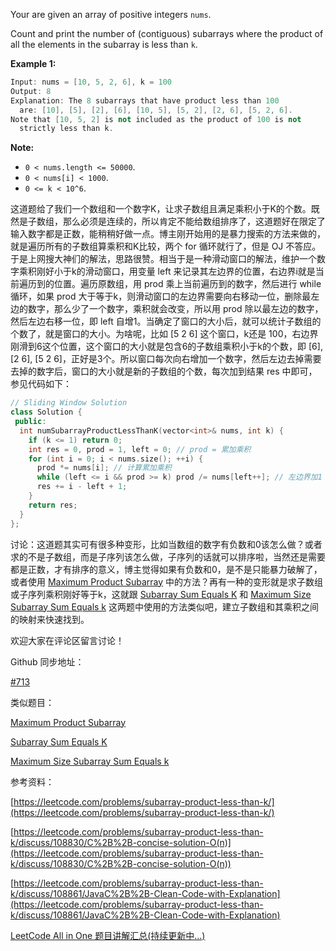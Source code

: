 Your are given an array of positive integers `nums`.

Count and print the number of (contiguous) subarrays where the product of all the elements in the subarray is less than `k`.

**Example 1:**

```cpp
Input: nums = [10, 5, 2, 6], k = 100
Output: 8
Explanation: The 8 subarrays that have product less than 100
  are: [10], [5], [2], [6], [10, 5], [5, 2], [2, 6], [5, 2, 6].
Note that [10, 5, 2] is not included as the product of 100 is not
  strictly less than k.
```

**Note:**

- `0 < nums.length <= 50000`.
- `0 < nums[i] < 1000`.
- `0 <= k < 10^6`.

这道题给了我们一个数组和一个数字K，让求子数组且满足乘积小于K的个数。既然是子数组，那么必须是连续的，所以肯定不能给数组排序了，这道题好在限定了输入数字都是正数，能稍稍好做一点。博主刚开始用的是暴力搜索的方法来做的，就是遍历所有的子数组算乘积和K比较，两个 for 循环就行了，但是 OJ 不答应。于是上网搜大神们的解法，思路很赞。相当于是一种滑动窗口的解法，维护一个数字乘积刚好小于k的滑动窗口，用变量 left 来记录其左边界的位置，右边界i就是当前遍历到的位置。遍历原数组，用 prod 乘上当前遍历到的数字，然后进行 while 循环，如果 prod 大于等于k，则滑动窗口的左边界需要向右移动一位，删除最左边的数字，那么少了一个数字，乘积就会改变，所以用 prod 除以最左边的数字，然后左边右移一位，即 left 自增1。当确定了窗口的大小后，就可以统计子数组的个数了，就是窗口的大小。为啥呢，比如 [5 2 6] 这个窗口，k还是 100，右边界刚滑到6这个位置，这个窗口的大小就是包含6的子数组乘积小于k的个数，即 [6], [2 6], [5 2 6]，正好是3个。所以窗口每次向右增加一个数字，然后左边去掉需要去掉的数字后，窗口的大小就是新的子数组的个数，每次加到结果 res 中即可，参见代码如下：

```cpp
// Sliding Window Solution
class Solution {
 public:
  int numSubarrayProductLessThanK(vector<int>& nums, int k) {
    if (k <= 1) return 0;
    int res = 0, prod = 1, left = 0; // prod = 累加乘积
    for (int i = 0; i < nums.size(); ++i) {
      prod *= nums[i]; // 计算累加乘积
      while (left <= i && prod >= k) prod /= nums[left++]; // 左边界加1
      res += i - left + 1;
    }
    return res;
  }
};
```

讨论：这道题其实可有很多种变形，比如当数组的数字有负数和0该怎么做？或者求的不是子数组，而是子序列该怎么做，子序列的话就可以排序啦，当然还是需要都是正数，才有排序的意义，博主觉得如果有负数和0，是不是只能暴力破解了，或者使用 [Maximum Product Subarray](http://www.cnblogs.com/grandyang/p/4028713.html) 中的方法？再有一种的变形就是求子数组或子序列乘积刚好等于k，这就跟 [Subarray Sum Equals K](http://www.cnblogs.com/grandyang/p/6810361.html) 和 [Maximum Size Subarray Sum Equals k](http://www.cnblogs.com/grandyang/p/5336668.html) 这两题中使用的方法类似吧，建立子数组和其乘积之间的映射来快速找到。

欢迎大家在评论区留言讨论！

Github 同步地址：

[#713](https://github.com/grandyang/leetcode/issues/713)

类似题目：

[Maximum Product Subarray](http://www.cnblogs.com/grandyang/p/4028713.html)

[Subarray Sum Equals K](http://www.cnblogs.com/grandyang/p/6810361.html)

[Maximum Size Subarray Sum Equals k](http://www.cnblogs.com/grandyang/p/5336668.html)

参考资料：

[https://leetcode.com/problems/subarray-product-less-than-k/](https://leetcode.com/problems/subarray-product-less-than-k/)

[](https://leetcode.com/problems/subarray-product-less-than-k/discuss/108830/C%2B%2B-concise-solution-O(n))[https://leetcode.com/problems/subarray-product-less-than-k/discuss/108830/C%2B%2B-concise-solution-O(n)](https://leetcode.com/problems/subarray-product-less-than-k/discuss/108830/C%2B%2B-concise-solution-O(n))

[https://leetcode.com/problems/subarray-product-less-than-k/discuss/108861/JavaC%2B%2B-Clean-Code-with-Explanation](https://leetcode.com/problems/subarray-product-less-than-k/discuss/108861/JavaC%2B%2B-Clean-Code-with-Explanation)

[LeetCode All in One 题目讲解汇总(持续更新中...)](http://www.cnblogs.com/grandyang/p/4606334.html)